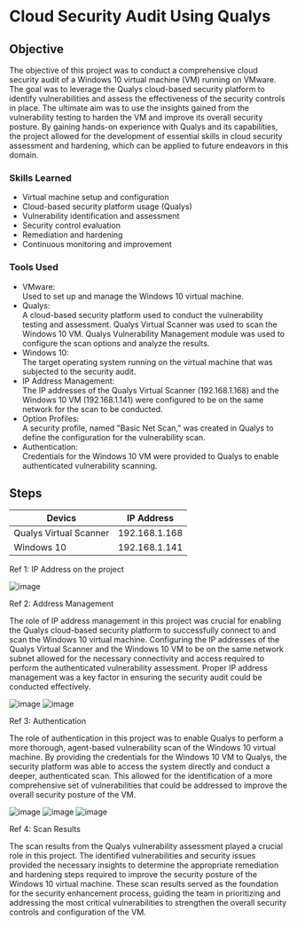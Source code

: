 # Cloud Security Audit Using Qualys

## Objective

The objective of this project was to conduct a comprehensive cloud security audit of a Windows 10 virtual machine (VM) running on VMware. The goal was to leverage the Qualys cloud-based security platform to identify vulnerabilities and assess the effectiveness of the security controls in place. The ultimate aim was to use the insights gained from the vulnerability testing to harden the VM and improve its overall security posture. By gaining hands-on experience with Qualys and its capabilities, the project allowed for the development of essential skills in cloud security assessment and hardening, which can be applied to future endeavors in this domain.

### Skills Learned

-  Virtual machine setup and configuration
-  Cloud-based security platform usage (Qualys)
-  Vulnerability identification and assessment
-  Security control evaluation
-  Remediation and hardening
-  Continuous monitoring and improvement


### Tools Used

- VMware:<br>
  Used to set up and manage the Windows 10 virtual machine.
- Qualys:<br>
  A cloud-based security platform used to conduct the vulnerability testing and assessment.
  Qualys Virtual Scanner was used to scan the Windows 10 VM.
  Qualys Vulnerability Management module was used to configure the scan options and analyze the results.
- Windows 10:<br>
  The target operating system running on the virtual machine that was subjected to the security audit.
- IP Address Management:<br>
  The IP addresses of the Qualys Virtual Scanner (192.168.1.168) and the Windows 10 VM (192.168.1.141) were configured to be on the same network for the scan to be conducted.
- Option Profiles:<br>
  A security profile, named "Basic Net Scan," was created in Qualys to define the configuration for the vulnerability scan.
- Authentication:<br>
  Credentials for the Windows 10 VM were provided to Qualys to enable authenticated vulnerability scanning.

## Steps

| Devics                                        | IP Address                 |
|-----------------------------------------------|----------------------------|
| Qualys Virtual Scanner                        | 192.168.1.168              |
| Windows 10                                    | 192.168.1.141              |

Ref 1: IP Address on the project

![image](https://github.com/user-attachments/assets/974a3a12-fead-41e0-bc72-5ba3beb39bda)

Ref 2: Address Management

The role of IP address management in this project was crucial for enabling the Qualys cloud-based security platform to successfully connect to and scan the Windows 10 virtual machine. Configuring the IP addresses of the Qualys Virtual Scanner and the Windows 10 VM to be on the same network subnet allowed for the necessary connectivity and access required to perform the authenticated vulnerability assessment. Proper IP address management was a key factor in ensuring the security audit could be conducted effectively.

![image](https://github.com/user-attachments/assets/d7b676c8-209f-4865-a84f-7a0b999edb78)
![image](https://github.com/user-attachments/assets/f7f83a86-fb70-4083-98b1-0f27bdd8cd1a)

Ref 3: Authentication

The role of authentication in this project was to enable Qualys to perform a more thorough, agent-based vulnerability scan of the Windows 10 virtual machine. By providing the credentials for the Windows 10 VM to Qualys, the security platform was able to access the system directly and conduct a deeper, authenticated scan. This allowed for the identification of a more comprehensive set of vulnerabilities that could be addressed to improve the overall security posture of the VM.

![image](https://github.com/user-attachments/assets/185c91e8-ff71-4037-aa80-b9b590071169)
![image](https://github.com/user-attachments/assets/dc63b8e7-85cb-475e-95c5-477233025e60)
![image](https://github.com/user-attachments/assets/572bbf64-12e1-44a6-b691-1f0895e2d5f6)

Ref 4: Scan Results

The scan results from the Qualys vulnerability assessment played a crucial role in this project. The identified vulnerabilities and security issues provided the necessary insights to determine the appropriate remediation and hardening steps required to improve the security posture of the Windows 10 virtual machine. These scan results served as the foundation for the security enhancement process, guiding the team in prioritizing and addressing the most critical vulnerabilities to strengthen the overall security controls and configuration of the VM.




